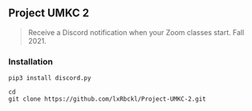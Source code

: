 ## Project UMKC 2
> Receive a Discord notification when your Zoom classes start. Fall 2021.

### Installation
```
pip3 install discord.py

cd
git clone https://github.com/lxRbckl/Project-UMKC-2.git
```
